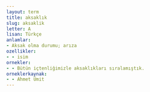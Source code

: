 ```yaml
---
layout: term
title: aksaklık
slug: aksaklik
letter: A
lisan: Türkçe
anlamlar:
- Aksak olma durumu; arıza
ozellikler:
- - isim
ornekler:
- - Bütün içtenliğimizle aksaklıkları sıralamıştık.
orneklerkaynak:
- - Ahmet Ümit
---
```

